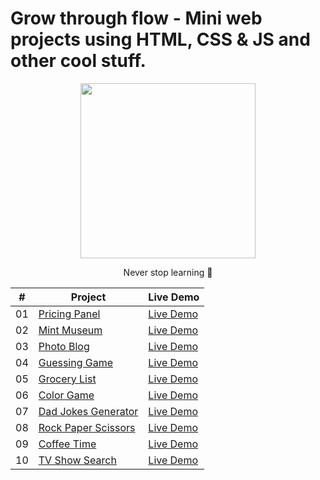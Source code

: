 #  Grow through flow - Mini web projects using HTML, CSS &amp; JS and other cool stuff. 


<div align="center"> <img src="https://media.giphy.com/media/3o7aCScwdMAohPCq76/giphy.gif" width="280px" height="280px">


 Never stop learning 🌱
 

|  #  | Project                                                                                                                     | Live Demo                                                                         |
| :-: | --------------------------------------------------------------------------------------------------------------------------- | --------------------------------------------------------------------------------- |
| 01  | [Pricing Panel](https://github.com/nbrownie1990/grow_through_flow/tree/main/pricing_panel)                             | [Live Demo](https://nbrownie1990.github.io/grow_through_flow/pricing_panel/)               |
| 02  | [Mint Museum](https://github.com/nbrownie1990/grow_through_flow/tree/main/mint_museum)                       | [Live Demo](https://xxx)     |
| 03  | [Photo Blog](https://github.com/nbrownie1990/grow_through_flow/tree/main/photoblog)                               | [Live Demo](https://xxx)                |
| 04  | [Guessing Game](https://github.com/nbrownie1990/grow_through_flow/tree/main/guessing_game)                          | [Live Demo](https://xxx)              |
| 05  | [Grocery List](https://github.com/nbrownie1990/grow_through_flow/tree/main/grocery_list)                               | [Live Demo](https://xxx)                   |
| 06  | [Color Game](https://github.com/nbrownie1990/grow_through_flow/tree/main/color_game)                           | [Live Demo](https://xxx)               |
| 07  | [Dad Jokes Generator](https://github.com/nbrownie1990/grow_through_flow/tree/main/dad_jokes_via_API)                       | [Live Demo](https://xxx)              |
| 08  | [Rock Paper Scissors](https://github.com/nbrownie1990/grow_through_flow/tree/main/rock_paper_scissors)                                         | [Live Demo](https://xxx)                      |
| 09  | [Coffee Time](https://github.com/nbrownie1990/grow_through_flow/tree/main/coffeetime)                                     | [Live Demo](https://xxx)                      |
| 10  | [TV Show Search](https://github.com/nbrownie1990/grow_through_flow/tree/main/tv_show_search)                                         | [Live Demo](https://xxx)                       |





